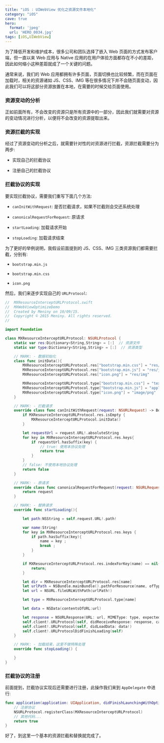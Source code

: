 ```yaml
---
title: "iOS : UIWebView 优化之资源文件本地化"
category: "iOS"
cave: true
hero:
  format: 'jpeg'
  url: 'HERO_0034.jpg'
tags: [iOS,UIWebView]
---
```

为了降低开发和维护成本，很多公司和团队选择了嵌入 Web 页面的方式发布客户端，但一直以来 Web 应用与 Native 应用的在用户体验方面都存在不小的差距，因此如何缩小这种差距就成了一个关键的问题。

通常来说，我们的 Web 应用都拥有许多页面，页面切换也比较频繁，而在页面在加载时，相关的资源诸如 JS、CSS、IMG 等在很多情况下并不会随页面变动，因此我们可以将这部分资源放置在本地，在需要的时候交给页面使用。

### 资源变动的分析

正如前面所有，不会改变的资源只是所有资源中的一部分，因此我们就需要对资源的变动情况进行分析，以便将不会改变的资源提取出来。

### 资源拦截的实现

经过了资源变动的分析之后，就需要针对性的对资源进行拦截，资源拦截需要分为两步:

* 实现自己的拦截协议

* 注册自己的拦截协议

### 拦截协议的实现

要实现拦截协议，需要我们重写下面几个方法:

* `canInitWithRequest`: 是否拦截请求，如果不拦截则会交还系统处理

* `canonicalRequestForRequest`: 原请求

* `startLoading`: 加载请求开始

* `stopLoading`: 加载请求结束

为了更好的举例说明，我假设前面提到的 JS、CSS、IMG 三类资源我们都需要拦截，分别有:

* `bootstrap.min.js`

* `bootstrap.min.css`

* `icon.png`

然后，我们来逐步实现自己的 `URLProtocol`:

```swift
//  MXResourceInterceptURLProtocol.swift
//  MXWebViewOptimizeDemo
//  Created by Meniny on 10/09/15.
//  Copyright © 2015 Meniny. All rights reserved.
//

import Foundation

class MXResourceInterceptURLProtocol: NSURLProtocol {
    static var res:Dictionary<String,String> = [:]  // 资源文件
    static var type:Dictionary<String,String> = [:]  // 资源类型

    // MARK: - 数据初始化
    class func initData(){
        MXResourceInterceptURLProtocol.res["bootstrap.min.css"] = "res/css"
        MXResourceInterceptURLProtocol.res["bootstrap.min.js"] = "res/js"
        MXResourceInterceptURLProtocol.res["icon.png"] = "res/img"

        MXResourceInterceptURLProtocol.type["bootstrap.min.css"] = "text/css"
        MXResourceInterceptURLProtocol.type["bootstrap.min.js"] = "application/javascript"
        MXResourceInterceptURLProtocol.type["icon.png"] = "image/png"
    }

    // MARK: - 拦截请求
    override class func canInitWithRequest(request: NSURLRequest) -> Bool {
        if MXResourceInterceptURLProtocol.res.isEmpty {
            MXResourceInterceptURLProtocol.initData()
        }

        let requestUrl = request.URL!.absoluteString
        for key in MXResourceInterceptURLProtocol.res.keys{
            if requestUrl.hasSuffix(key) {
                // true: 使用本协议处理
                return true
            }
        }
        // false: 不使用本地协议处理
        return false
    }

    // MARK: - 原请求
    override class func canonicalRequestForRequest(request: NSURLRequest) -> NSURLRequest{
        return request
    }

    // MARK: - 替换请求
    override func startLoading(){

        let path:NSString = self.request.URL!.path!

        var name:String!
        for key in MXResourceInterceptURLProtocol.res.keys {
            if path.hasSuffix(key){
                name = key ;
                break ;
            }
        }

        if MXResourceInterceptURLProtocol.res.indexForKey(name) == nil{
            return;
        }

        let dir = MXResourceInterceptURLProtocol.res[name]
        let urlPath = NSBundle.mainBundle().pathForResource(name, ofType: nil, inDirectory:dir)
        let url = NSURL.fileURLWithPath(urlPath!)

        let type = MXResourceInterceptURLProtocol.type[name]

        let data = NSData(contentsOfURL:url)

        let response = NSURLResponse(URL: url, MIMEType: type, expectedContentLength: data!.length, textEncodingName: "UTF-8")
        self.client!.URLProtocol(self, didReceiveResponse: response, cacheStoragePolicy: .NotAllowed)
        self.client!.URLProtocol(self, didLoadData: data!)
        self.client!.URLProtocolDidFinishLoading(self)
    }

    // MARK: - 加载结束，这里不做特殊处理
    override func stopLoading() {

    }
}
```


### 拦截协议的注册

前面提到，拦截协议实现后还需要进行注册，此操作我们来到 `AppDelegate` 中进行:

```swift
func application(application: UIApplication, didFinishLaunchingWithOptions launchOptions: [NSObject: AnyObject]?) -> Bool {
	// 注册协议
	NSURLProtocol.registerClass(MXResourceInterceptURLProtocol)
	// 其他代码...
	return true
}
```


好了，到这里一个基本的资源拦截和替换就完成了。




